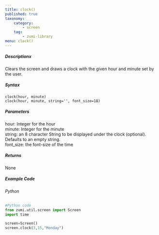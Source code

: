 ```yaml
---
title: clock()
published: true
taxonomy:
    category:
        - screen
    tag:
        - zumi-library
menu: clock()
---
```


##### Descriptionx
Clears the screen and draws a clock with the given hour and minute set by the user.

##### Syntax
```clock(hour, minute)```<br />
```clock(hour, minute, string='', font_size=18)```<br />

##### Parameters
hour: Integer for the hour<br />
minute: Integer for the minute<br />
string: an 8 character String to be displayed under the clock (optional). Defaults to an empty string.<br />
font_size: the font-size of the time

##### Returns
None

##### Example Code
###### Python
```python
#Python code
from zumi.util.screen import Screen
import time

screen=Screen()
screen.clock(3,15,"Monday")
```